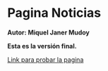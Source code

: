 # Pagina Noticias
**Autor: Miquel Janer Mudoy**

**Esta es la versión final.**

[Link para probar la pagina](https://rawgit.com/Mikelodion/tablonAnuncis/final/html.html)
